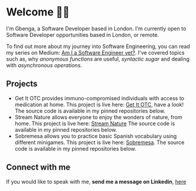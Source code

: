 # Welcome 🤝🏾

<!--
**gbenga/gbenga** is a ✨ _special_ ✨ repository because its `README.md` (this file) appears on your GitHub profile.
-->
I'm Gbenga, a Software Developer based in London. I'm currently open to Software Developer opportunities based in London, or remote.

To find out more about my journey into Software Engineering, you can read my series on Medium: [Am I a Software Engineer yet?](https://medium.com/series/am-i-software-engineer-yet-5c6a51aa9833). I've covered topics such as, why *anonymous functions* are useful, *syntactic sugar* and dealing with *asynchronous operations*. 

## Projects

- Get It OTC provides immuno-compromised individuals with access to medication at home.
This project is live here: [Get It OTC](https://get-it-otc.netlify.app/), have a look! The source code is available in my pinned repositories below.
- Stream Nature allows everyone to enjoy the wonders of nature, from home.
This project is live here: [Stream Nature](https://stream-nature.netlify.app/) The source code is available in my pinned repositories below.
- Sobremesa allows you to practice basic Spanish vocabulary using different minigames.
This project is live here: [Sobremesa](https://sobremesa.netlify.app/). The source code is available in my pinned repositories below.

## Connect with me

If you would like to speak with me, **send me a message on Linkedin**, [here](https://www.linkedin.com/in/gojoaromokudu/)
